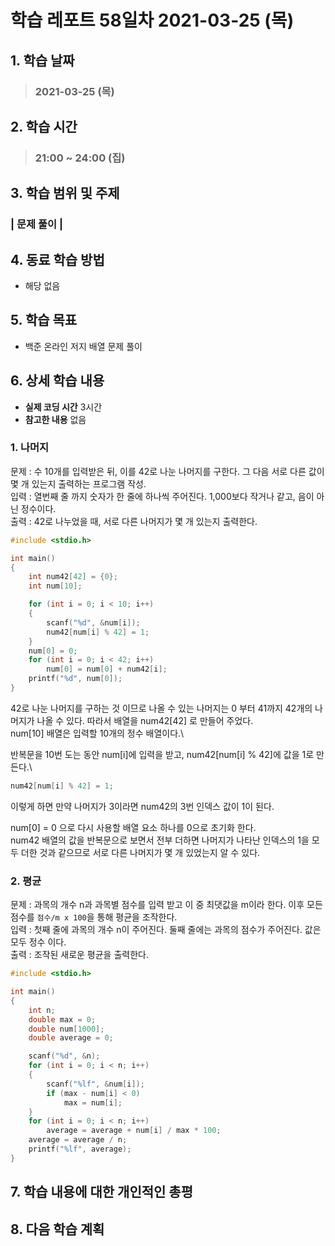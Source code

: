 # 학습 레포트 58일차 2021-03-25 (목)

## 1. 학습 날짜
> ### 2021-03-25 (목)

## 2. 학습 시간
> ### 21:00 ~ 24:00 (집)

## 3. 학습 범위 및 주제
### | 문제 풀이 |

## 4. 동료 학습 방법
- 해당 없음

## 5. 학습 목표
- 백준 온라인 저지 배열 문제 풀이

## 6. 상세 학습 내용
- **실제 코딩 시간** 3시간
- **참고한 내용** 없음

### 1. 나머지
문제 : 수 10개를 입력받은 뒤, 이를 42로 나눈 나머지를 구한다. 그 다음 서로 다른 값이 몇 개 있는지 출력하는 프로그램 작성.\
입력 : 열번째 줄 까지 숫자가 한 줄에 하나씩 주어진다. 1,000보다 작거나 같고, 음이 아닌 정수이다.\
출력 : 42로 나누었을 때, 서로 다른 나머지가 몇 개 있는지 출력한다.

```c
#include <stdio.h>

int main()
{
	int num42[42] = {0};
	int num[10];

	for (int i = 0; i < 10; i++)
	{
		scanf("%d", &num[i]);
		num42[num[i] % 42] = 1;
	}
	num[0] = 0;
	for (int i = 0; i < 42; i++)
		num[0] = num[0] + num42[i];
	printf("%d", num[0]);
}
```
42로 나눈 나머지를 구하는 것 이므로 나올 수 있는 나머지는 0 부터 41까지 42개의 나머지가 나올 수 있다. 따라서 배열을 num42[42] 로 만들어 주었다.\
num[10] 배열은 입력할 10개의 정수 배열이다.\

반복문을 10번 도는 동안 num[i]에 입력을 받고, num42[num[i] % 42]에 값을 1로 만든다.\
```c
num42[num[i] % 42] = 1;
```
이렇게 하면 만약 나머지가 3이라면 num42의 3번 인덱스 값이 1이 된다.

num[0] = 0 으로 다시 사용할 배열 요소 하나를 0으로 초기화 한다.\
num42 배열의 값을 반복문으로 보면서 전부 더하면 나머지가 나타난 인덱스의 1을 모두 더한 것과 같으므로 서로 다른 나머지가 몇 개 있었는지 알 수 있다.

### 2. 평균

문제 : 과목의 개수 n과 과목별 점수를 입력 받고 이 중 최댓값을 m이라 한다. 이후 모든 점수를 `점수/m x 100`을 통해 평균을 조작한다.\
입력 : 첫째 줄에 과목의 개수 n이 주어진다. 둘째 줄에는 과목의 점수가 주어진다. 값은 모두 정수 이다.\
출력 : 조작된 새로운 평균을 출력한다.

```c
#include <stdio.h>

int main()
{
	int n;
	double max = 0;
	double num[1000];
	double average = 0;

	scanf("%d", &n);
	for (int i = 0; i < n; i++)
	{
		scanf("%lf", &num[i]);
		if (max - num[i] < 0)
			max = num[i];
	}
	for (int i = 0; i < n; i++)
		average = average + num[i] / max * 100;
	average = average / n;
	printf("%lf", average);
}
```


## 7. 학습 내용에 대한 개인적인 총평

## 8. 다음 학습 계획